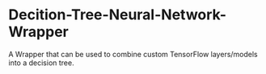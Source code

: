 # Decition-Tree-Neural-Network-Wrapper
A Wrapper that can be used to combine custom TensorFlow layers/models into a decision tree.
